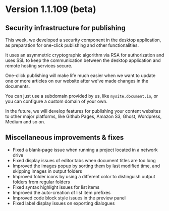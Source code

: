 # Version 1.1.109 (beta)

## Security infrastructure for publishing

This week, we developed a security component in the desktop application, as preparation for one-click publishing and other functionalities.

It uses an asymmetric cryptographic algorithm via RSA for authorization and uses SSL to keep the communication between the desktop application and remote hosting services secure.

One-click publishing will make life much easier when we want to update one or more articles on our website after we've made changes in the documents.

You can just use a subdomain provided by us, like `mysite.document.io`, or you can configure a custom domain of your own.

In the future, we will develop features for publishing your content websites to other major platforms, like Github Pages, Amazon S3, Ghost, Wordpress, Medium and so on.

## Miscellaneous improvements & fixes

* Fixed a blank-page issue when running a project located in a network drive
* Fixed display issues of editor tabs when document titles are too long
* Improved the images popup by sorting them by last modified time, and skipping images in output folders
* Improved folder icons by using a different color to distinguish output folders from regular folders
* Fixed syntax highlight issues for list items
* Improved the auto-creation of list item prefixes
* Improved code block style issues in the preview panel
* Fixed label display issues on exporting dialogues
